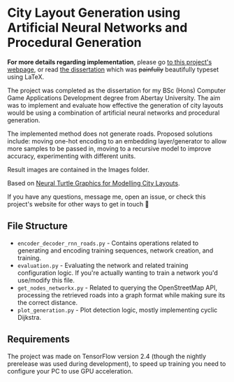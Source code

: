 # City Layout Generation using Artificial Neural Networks and Procedural Generation
**For more details regarding implementation**, please go [to this project's webpage](https://giodestone.github.io/projects/dissertation.html), or read [the dissertation](TODO) which was ~~painfully~~ beautifully typeset using LaTeX.

The project was completed as the dissertation for my BSc (Hons) Computer Game Applications Development degree from Abertay University. The aim was to implement and evaluate how effective the generation of city layouts would be using a combination of artificial neural networks and procedural generation.

The implemented method does not generate roads. Proposed solutions include: moving one-hot encoding to an embedding layer/generator to allow more samples to be passed in, moving to a recursive model to improve accuracy, experimenting with different units.

Result images are contained in the Images folder.

Based on [Neural Turtle Graphics for Modelling City Layouts](https://github.com/nv-tlabs/NTG).

If you have any questions, message me, open an issue, or check this project's website for other ways to get in touch 🙂

## File Structure
* `encoder_decoder_rnn_roads.py` - Contains operations related to generating and encoding training sequences, network creation, and training.
* `evaluation.py` - Evaluating the network and related training configuration logic. If you're actually wanting to train a network you'd use/modify this file.
* `get_nodes_networkx.py` - Related to querying the OpenStreetMap API, processing the retrieved roads into a graph format while making sure its the correct distance.
* `plot_generation.py` - Plot detection logic, mostly implementing cyclic Dijkstra. 

## Requirements
The project was made on TensorFlow version 2.4 (though the nightly prerelease was used during development), to speed up training you need to configure your PC to use GPU acceleration.